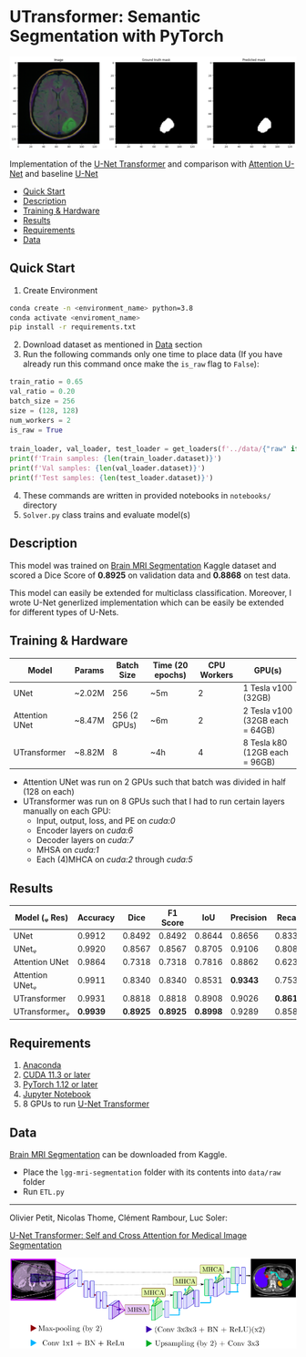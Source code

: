 # UTransformer: Semantic Segmentation with PyTorch
![Results](https://github.com/MoaazK/comp511-project/blob/master/assets/result.png?raw=true)

Implementation of the [U-Net Transformer](https://arxiv.org/abs/2103.06104) and comparison with [Attention U-Net](https://arxiv.org/abs/1804.03999) and baseline [U-Net](https://arxiv.org/abs/1505.04597)

- [Quick Start](#quick-start)
- [Description](#description)
- [Training & Hardware](#training-hardware)
- [Results](#results)
- [Requirements](#requirements)
- [Data](#data)

## Quick Start
1. Create Environment
```bash
conda create -n <environment_name> python=3.8
conda activate <enviroment_name>
pip install -r requirements.txt
```
2. Download dataset as mentioned in [Data](#data) section
3. Run the following commands only one time to place data (If you have already run this command once make the `is_raw` flag to `False`):
```python
train_ratio = 0.65
val_ratio = 0.20
batch_size = 256
size = (128, 128)
num_workers = 2
is_raw = True

train_loader, val_loader, test_loader = get_loaders(f'../data/{"raw" if is_raw else "processed"}/lgg-mri-segmentation/kaggle_3m', train_ratio, val_ratio, batch_size, size, num_workers, is_raw)
print(f'Train samples: {len(train_loader.dataset)}')
print(f'Val samples: {len(val_loader.dataset)}')
print(f'Test samples: {len(test_loader.dataset)}')
```
4. These commands are written in provided notebooks in `notebooks/` directory
5. `Solver.py` class trains and evaluate model(s)

## Description
This model was trained on [Brain MRI Segmentation](https://www.kaggle.com/datasets/mateuszbuda/lgg-mri-segmentation) Kaggle dataset and scored a Dice Score of **0.8925** on validation data and **0.8868** on test data.

This model can easily be extended for multiclass classification. Moreover, I wrote U-Net generlized implementation which can be easily be extended for different types of U-Nets.

## Training & Hardware
| Model | Params | Batch Size | Time (20 epochs) | CPU Workers | GPU(s) |
| ------------- | ------------- | ------------- | ------------- | ------------- | ------------- |
| UNet | ~2.02M | 256 | ~5m | 2 | 1 Tesla v100 (32GB) |
| Attention UNet | ~8.47M | 256 (2 GPUs) | ~6m | 2 | 2 Tesla v100 (32GB each = 64GB) |
| UTransformer | ~8.82M | 8 | ~4h | 4 | 8 Tesla k80 (12GB each = 96GB) |

- Attention UNet was run on 2 GPUs such that batch was divided in half (128 on each)
- UTransformer was run on 8 GPUs such that I had to run certain layers manually on each GPU:
    - Input, output, loss, and PE on *cuda:0*
    - Encoder layers on *cuda:6*
    - Decoder layers on *cuda:7*
    - MHSA on *cuda:1*
    - Each (4)MHCA on *cuda:2* through *cuda:5*

## Results
| Model (ᵩ Res) | Accuracy | Dice | F1 Score | IoU | Precision | Recall | Specificity |
| ------------- | ------------- | ------------- | ------------- | ------------- | ------------- | ------------- | ------------- |
| UNet | 0.9912 | 0.8492 | 0.8492 | 0.8644 | 0.8656 | 0.8333 | 0.9960 |
| UNetᵩ | 0.9920 | 0.8567 | 0.8567 | 0.8705 | 0.9106 | 0.8087 | 0.9976 |
| Attention UNet | 0.9864 | 0.7318 | 0.7318 | 0.7816 | 0.8862 | 0.6233 | 0.9975 |
| Attention UNetᵩ | 0.9911 | 0.8340 | 0.8340 | 0.8531 | **0.9343** | 0.7532 | **0.9984** |
| UTransformer | 0.9931 | 0.8818 | 0.8818 | 0.8908 | 0.9026 | **0.8619** | 0.9972 |
| UTransformerᵩ | **0.9939** | **0.8925** | **0.8925** | **0.8998** | 0.9289 | 0.8589 | 0.9980 |

## Requirements
1. [Anaconda](https://www.anaconda.com/products/distribution)
2. [CUDA 11.3 or later](https://developer.nvidia.com/cuda-downloads)
3. [PyTorch 1.12 or later](https://pytorch.org/get-started/locally/)
4. [Jupyter Notebook](https://jupyter.org/)
5. 8 GPUs to run [U-Net Transformer](https://arxiv.org/abs/2103.06104)

## Data
[Brain MRI Segmentation](https://www.kaggle.com/datasets/mateuszbuda/lgg-mri-segmentation) can be downloaded from Kaggle.
- Place the `lgg-mri-segmentation` folder with its contents into `data/raw` folder
- Run `ETL.py`

---

Olivier Petit, Nicolas Thome, Clément Rambour, Luc Soler:

[U-Net Transformer: Self and Cross Attention for Medical Image Segmentation](https://arxiv.org/abs/2103.06104)

![UTransformer Network Architecture](https://github.com/MoaazK/comp511-project/blob/master/assets/architecture.png?raw=true)
